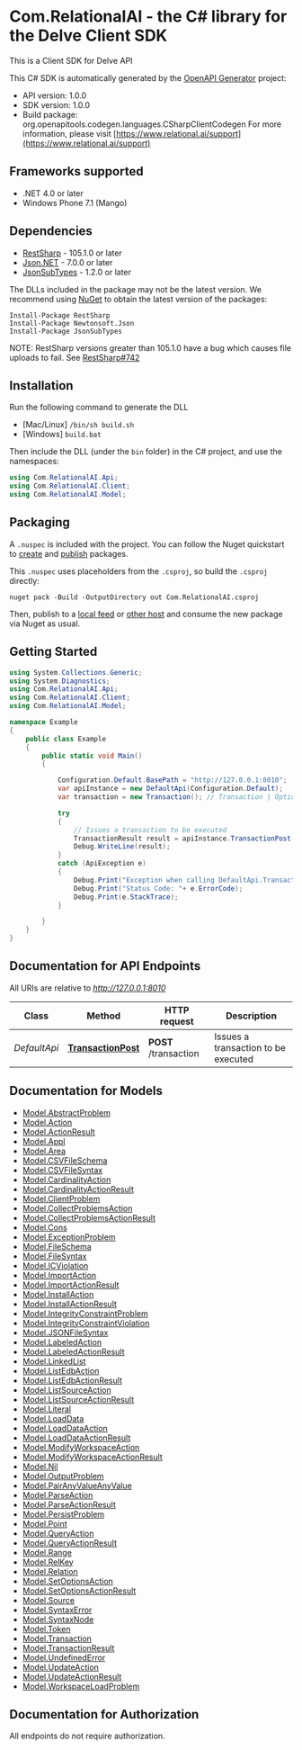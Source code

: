 # Com.RelationalAI - the C# library for the Delve Client SDK

This is a Client SDK for Delve API

This C# SDK is automatically generated by the [OpenAPI Generator](https://openapi-generator.tech) project:

- API version: 1.0.0
- SDK version: 1.0.0
- Build package: org.openapitools.codegen.languages.CSharpClientCodegen
    For more information, please visit [https://www.relational.ai/support](https://www.relational.ai/support)

## Frameworks supported


- .NET 4.0 or later
- Windows Phone 7.1 (Mango)

## Dependencies


- [RestSharp](https://www.nuget.org/packages/RestSharp) - 105.1.0 or later
- [Json.NET](https://www.nuget.org/packages/Newtonsoft.Json/) - 7.0.0 or later
- [JsonSubTypes](https://www.nuget.org/packages/JsonSubTypes/) - 1.2.0 or later

The DLLs included in the package may not be the latest version. We recommend using [NuGet](https://docs.nuget.org/consume/installing-nuget) to obtain the latest version of the packages:

```
Install-Package RestSharp
Install-Package Newtonsoft.Json
Install-Package JsonSubTypes
```

NOTE: RestSharp versions greater than 105.1.0 have a bug which causes file uploads to fail. See [RestSharp#742](https://github.com/restsharp/RestSharp/issues/742)

## Installation

Run the following command to generate the DLL

- [Mac/Linux] `/bin/sh build.sh`
- [Windows] `build.bat`

Then include the DLL (under the `bin` folder) in the C# project, and use the namespaces:

```csharp
using Com.RelationalAI.Api;
using Com.RelationalAI.Client;
using Com.RelationalAI.Model;

```


## Packaging

A `.nuspec` is included with the project. You can follow the Nuget quickstart to [create](https://docs.microsoft.com/en-us/nuget/quickstart/create-and-publish-a-package#create-the-package) and [publish](https://docs.microsoft.com/en-us/nuget/quickstart/create-and-publish-a-package#publish-the-package) packages.

This `.nuspec` uses placeholders from the `.csproj`, so build the `.csproj` directly:

```
nuget pack -Build -OutputDirectory out Com.RelationalAI.csproj
```

Then, publish to a [local feed](https://docs.microsoft.com/en-us/nuget/hosting-packages/local-feeds) or [other host](https://docs.microsoft.com/en-us/nuget/hosting-packages/overview) and consume the new package via Nuget as usual.


## Getting Started

```csharp
using System.Collections.Generic;
using System.Diagnostics;
using Com.RelationalAI.Api;
using Com.RelationalAI.Client;
using Com.RelationalAI.Model;

namespace Example
{
    public class Example
    {
        public static void Main()
        {

            Configuration.Default.BasePath = "http://127.0.0.1:8010";
            var apiInstance = new DefaultApi(Configuration.Default);
            var transaction = new Transaction(); // Transaction | Optional description in *Markdown*

            try
            {
                // Issues a transaction to be executed
                TransactionResult result = apiInstance.TransactionPost(transaction);
                Debug.WriteLine(result);
            }
            catch (ApiException e)
            {
                Debug.Print("Exception when calling DefaultApi.TransactionPost: " + e.Message );
                Debug.Print("Status Code: "+ e.ErrorCode);
                Debug.Print(e.StackTrace);
            }

        }
    }
}
```

## Documentation for API Endpoints

All URIs are relative to *http://127.0.0.1:8010*

Class | Method | HTTP request | Description
------------ | ------------- | ------------- | -------------
*DefaultApi* | [**TransactionPost**](docs/DefaultApi.md#transactionpost) | **POST** /transaction | Issues a transaction to be executed


## Documentation for Models

 - [Model.AbstractProblem](docs/AbstractProblem.md)
 - [Model.Action](docs/Action.md)
 - [Model.ActionResult](docs/ActionResult.md)
 - [Model.Appl](docs/Appl.md)
 - [Model.Area](docs/Area.md)
 - [Model.CSVFileSchema](docs/CSVFileSchema.md)
 - [Model.CSVFileSyntax](docs/CSVFileSyntax.md)
 - [Model.CardinalityAction](docs/CardinalityAction.md)
 - [Model.CardinalityActionResult](docs/CardinalityActionResult.md)
 - [Model.ClientProblem](docs/ClientProblem.md)
 - [Model.CollectProblemsAction](docs/CollectProblemsAction.md)
 - [Model.CollectProblemsActionResult](docs/CollectProblemsActionResult.md)
 - [Model.Cons](docs/Cons.md)
 - [Model.ExceptionProblem](docs/ExceptionProblem.md)
 - [Model.FileSchema](docs/FileSchema.md)
 - [Model.FileSyntax](docs/FileSyntax.md)
 - [Model.ICViolation](docs/ICViolation.md)
 - [Model.ImportAction](docs/ImportAction.md)
 - [Model.ImportActionResult](docs/ImportActionResult.md)
 - [Model.InstallAction](docs/InstallAction.md)
 - [Model.InstallActionResult](docs/InstallActionResult.md)
 - [Model.IntegrityConstraintProblem](docs/IntegrityConstraintProblem.md)
 - [Model.IntegrityConstraintViolation](docs/IntegrityConstraintViolation.md)
 - [Model.JSONFileSyntax](docs/JSONFileSyntax.md)
 - [Model.LabeledAction](docs/LabeledAction.md)
 - [Model.LabeledActionResult](docs/LabeledActionResult.md)
 - [Model.LinkedList](docs/LinkedList.md)
 - [Model.ListEdbAction](docs/ListEdbAction.md)
 - [Model.ListEdbActionResult](docs/ListEdbActionResult.md)
 - [Model.ListSourceAction](docs/ListSourceAction.md)
 - [Model.ListSourceActionResult](docs/ListSourceActionResult.md)
 - [Model.Literal](docs/Literal.md)
 - [Model.LoadData](docs/LoadData.md)
 - [Model.LoadDataAction](docs/LoadDataAction.md)
 - [Model.LoadDataActionResult](docs/LoadDataActionResult.md)
 - [Model.ModifyWorkspaceAction](docs/ModifyWorkspaceAction.md)
 - [Model.ModifyWorkspaceActionResult](docs/ModifyWorkspaceActionResult.md)
 - [Model.Nil](docs/Nil.md)
 - [Model.OutputProblem](docs/OutputProblem.md)
 - [Model.PairAnyValueAnyValue](docs/PairAnyValueAnyValue.md)
 - [Model.ParseAction](docs/ParseAction.md)
 - [Model.ParseActionResult](docs/ParseActionResult.md)
 - [Model.PersistProblem](docs/PersistProblem.md)
 - [Model.Point](docs/Point.md)
 - [Model.QueryAction](docs/QueryAction.md)
 - [Model.QueryActionResult](docs/QueryActionResult.md)
 - [Model.Range](docs/Range.md)
 - [Model.RelKey](docs/RelKey.md)
 - [Model.Relation](docs/Relation.md)
 - [Model.SetOptionsAction](docs/SetOptionsAction.md)
 - [Model.SetOptionsActionResult](docs/SetOptionsActionResult.md)
 - [Model.Source](docs/Source.md)
 - [Model.SyntaxError](docs/SyntaxError.md)
 - [Model.SyntaxNode](docs/SyntaxNode.md)
 - [Model.Token](docs/Token.md)
 - [Model.Transaction](docs/Transaction.md)
 - [Model.TransactionResult](docs/TransactionResult.md)
 - [Model.UndefinedError](docs/UndefinedError.md)
 - [Model.UpdateAction](docs/UpdateAction.md)
 - [Model.UpdateActionResult](docs/UpdateActionResult.md)
 - [Model.WorkspaceLoadProblem](docs/WorkspaceLoadProblem.md)


## Documentation for Authorization

All endpoints do not require authorization.
